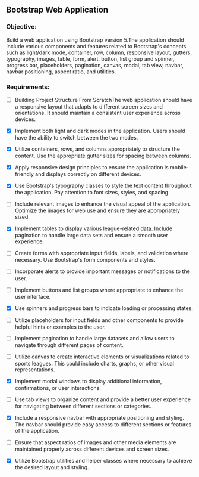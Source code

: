 ## Bootstrap Web Application

### Objective:

Build a web application using Bootstrap version 5.The application should include various components and features related to Bootstrap's concepts such as light/dark mode, container, row, column, responsive layout, gutters, typography, images, table, form, alert, button, list group and spinner, progress bar, placeholders, pagination, canvas, modal, tab view, navbar, navbar positioning, aspect ratio, and utilities.

### Requirements:

- [ ] Building Project Structure From ScratchThe web application should have a responsive layout that adapts to different screen sizes and orientations. It should maintain a consistent user experience across devices.

- [x] Implement both light and dark modes in the application. Users should have the ability to switch between the two modes.

- [x] Utilize containers, rows, and columns appropriately to structure the content. Use the appropriate gutter sizes for spacing between columns.

- [x] Apply responsive design principles to ensure the application is mobile-friendly and displays correctly on different devices.

- [x] Use Bootstrap's typography classes to style the text content throughout the application. Pay attention to font sizes, styles, and spacing.

- [ ] Include relevant images to enhance the visual appeal of the application. Optimize the images for web use and ensure they are appropriately sized.

- [x] Implement tables to display various league-related data. Include pagination to handle large data sets and ensure a smooth user experience.

- [ ] Create forms with appropriate input fields, labels, and validation where necessary. Use Bootstrap's form components and styles.

- [ ] Incorporate alerts to provide important messages or notifications to the user.

- [ ] Implement buttons and list groups where appropriate to enhance the user interface.

- [x] Use spinners and progress bars to indicate loading or processing states.

- [ ] Utilize placeholders for input fields and other components to provide helpful hints or examples to the user.

- [ ] Implement pagination to handle large datasets and allow users to navigate through different pages of content.

- [ ] Utilize canvas to create interactive elements or visualizations related to sports leagues. This could include charts, graphs, or other visual representations.

- [x] Implement modal windows to display additional information, confirmations, or user interactions.

- [ ] Use tab views to organize content and provide a better user experience for navigating between different sections or categories.

- [x] Include a responsive navbar with appropriate positioning and styling. The navbar should provide easy access to different sections or features of the application.

- [ ] Ensure that aspect ratios of images and other media elements are maintained properly across different devices and screen sizes.

- [x] Utilize Bootstrap utilities and helper classes where necessary to achieve the desired layout and styling.
